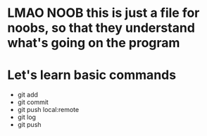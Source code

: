 # LMAO NOOB this is just a file for noobs, so that they understand what's going on the program

# Let's learn basic commands
- git add
- git commit
- git push local:remote
- git log
- git push